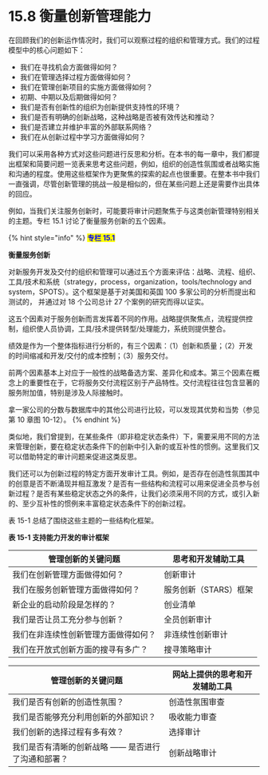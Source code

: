 # 15.8 衡量创新管理能力

&#x20;       在回顾我们的创新运作情况时，我们可以观察过程的组织和管理方式。我们的过程模型中的核心问题如下：

* 我们在寻找机会方面做得如何？
* 我们在管理选择过程方面做得如何？
* 我们在管理创新项目的实施方面做得如何？
* 初期、中期以及后期做得如何？
* 我们是否有创新性的组织为创新提供支持性的环境？
* 我们是否有明确的创新战略，这种战略是否被有效传达和推动？
* 我们是否建立并维护丰富的外部联系网络？
* 我们在从创新过程中学习方面做得如何？&#x20;

&#x20;       我们可以采用各种方式对这些问题进行反思和分析。在本书的每一章中，我们都提出框架和简要问题一览表来思考这些问题，例如，组织的创造性氛围或者战略实施和沟通的程度。使用这些框架作为更聚焦的探索的起点也很重要。在整本书中我们一直强调，尽管创新管理的挑战一般是相似的，但在某些问题上还是需要作出具体的回应。

&#x20;       例如，当我们关注服务创新时，可能要将审计问题聚焦于与这类创新管理特别相关的主题。专栏 15.1 讨论了衡量服务创新的五个因素。&#x20;

{% hint style="info" %}
<mark style="color:blue;">**专栏 15.1**</mark>

&#x20;                                                                       **衡量服务创新**         &#x20;

&#x20;       对新服务开发及交付的组织和管理可以通过五个方面来评估：战略、流程、组织、工具/技术和系统（strategy，process，organization，tools/technology and system，SPOTS）。这个框架是基于对美国和英国 100 多家公司的分析而提出和测试的， 并通过对 18 个公司总计 27 个案例的研究而得以证实。&#x20;

&#x20;       这五个因素对于服务创新而言发挥着不同的作用。战略提供聚焦点，流程提供控制，组织使人员协调，工具/技术提供转型/处理能力，系统则提供整合。&#x20;

&#x20;       绩效是作为一个整体指标进行分析的，有三个因素：（1）创新和质量；（2）开发的时间缩减和开发/交付的成本控制；（3）服务交付。

&#x20;       前两个因素基本上对应于一般性的战略备选方案、差异化和成本。第三个因素在概念上的重要性在于，它将服务交付流程区别于产品特性。交付流程往往包含显著的服务附加值，特别是涉及人际接触时。&#x20;

&#x20;       拿一家公司的分数与数据库中的其他公司进行比较，可以发现其优势和当势（参见第 10 章图 10-12）。
{% endhint %}



&#x20;       类似地，我们曾提到，在某些条件（即非稳定状态条件）下，需要采用不同的方法来管理创新，要在稳定状态条件下的创新中引入新的或互补性的惯例。这里我们又可以借助特定的审计问题来促进这类反思。&#x20;

&#x20;       我们还可以为创新过程的特定方面开发审计工具。例如，是否存在创造性氛围其中的创意是否不断涌现并相互激发？是否有一些结构和流程可以用来促进全员参与创新过程？是否有某些稳定状态之外的条件，让我们必须采用不同的方式，或引入新 的、至少互补性的惯例来丰富稳定状态条件下的创新过程。

&#x20;       表 15-1 总结了围绕这些主题的一些结构化框架。&#x20;

**表 15-1 支持能力开发的审计框架**&#x20;

| 管理创新的关键问题          | 思考和开发辅助工具     |
| ------------------ | ------------- |
| 我们在创新管理方面做得如何？     | 创新审计          |
| 我们在服务创新管理方面做得如何？   | 服务创新（STARS）框架 |
| 新企业的启动阶段是怎样的？      | 创业清单          |
| 我们是否让员工充分参与创新？     | 全员创新审计        |
| 我们在非连续性创新管理方面做得如何？ | 非连续性创新审计      |
| 我们在开放式创新方面的搜寻有多广？  | 搜寻策略审计        |

| 管理创新的关键问题                   | 网站上提供的思考和开发辅助工具 |
| --------------------------- | --------------- |
| 我们是否有创新的创造性氛围？              | 创造性氛围审查         |
| 我们是否能够充分利用创新的外部知识？          | 吸收能力审查          |
| 我们创新的选择过程有多有效？              | 选择审计            |
| 我们是否有清晰的创新战略 —— 是否进行了沟通和部署？ | 创新战略审计          |

